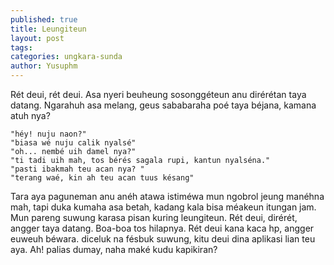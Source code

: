 ```yaml
---
published: true
title: Leungiteun
layout: post
tags: 
categories: ungkara-sunda
author: Yusuphm
---
```


Rét deui, rét deui. Asa nyeri beuheung sosonggéteun anu dirérétan taya datang.
Ngarahuh asa melang, geus sababaraha poé taya béjana, kamana atuh nya?
```
"héy! nuju naon?"
"biasa wé nuju calik nyalsé"
"oh... nembé uih damel nya?"
"ti tadi uih mah, tos bérés sagala rupi, kantun nyalséna."
"pasti ibakmah teu acan nya? "
"terang waé, kin ah teu acan tuus késang"
```
Tara aya paguneman anu anéh atawa istiméwa mun ngobrol jeung manéhna mah,
tapi duka kumaha asa betah, kadang kala bisa méakeun itungan jam.
Mun pareng suwung karasa pisan kuring leungiteun. 
Rét deui, dirérét, angger taya datang. Boa-boa tos hilapnya. 
Rét deui kana kaca hp, angger euweuh béwara.
diceluk na fésbuk suwung, kitu deui dina aplikasi lian teu aya.
Ah! palias dumay, naha maké kudu kapikiran?
